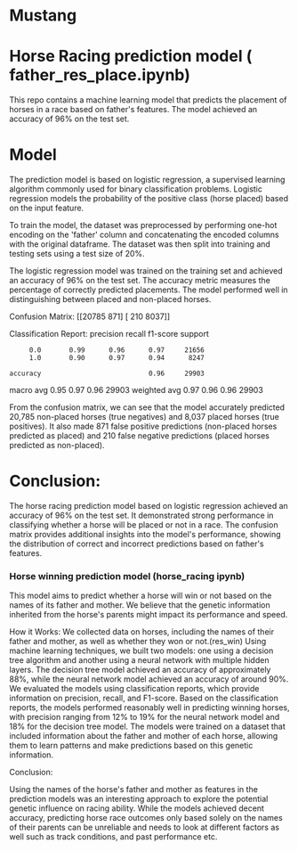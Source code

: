 # Mustang


# Horse Racing prediction model ( father_res_place.ipynb)


This repo contains a machine learning model that predicts the placement of horses in a race based on father's features. The model achieved an accuracy of 96% on the test set.



# Model
 
The prediction model is based on logistic regression, a supervised learning algorithm commonly used for binary classification problems. Logistic regression models the probability of the positive class (horse placed) based on the input feature.


To train the model, the dataset was preprocessed by performing one-hot encoding on the 'father' column and concatenating the encoded columns with the original dataframe. The dataset was then split into training and testing sets using a test size of 20%.

The logistic regression model was trained on the training set and achieved an accuracy of 96% on the test set. The accuracy metric measures the percentage of correctly predicted placements. The model performed well in distinguishing between placed and non-placed horses.


Confusion Matrix:
[[20785   871]
 [  210  8037]]

Classification Report:
              precision    recall  f1-score   support

         0.0       0.99      0.96      0.97     21656
         1.0       0.90      0.97      0.94      8247

    accuracy                           0.96     29903
   macro avg       0.95      0.97      0.96     29903
weighted avg       0.97      0.96      0.96     29903





From the confusion matrix, we can see that the model accurately predicted 20,785 non-placed horses (true negatives) and 8,037 placed horses (true positives). It also made 871 false positive predictions (non-placed horses predicted as placed) and 210 false negative predictions (placed horses predicted as non-placed).




# Conclusion: 

The horse racing prediction model based on logistic regression achieved an accuracy of 96% on the test set. It demonstrated strong performance in classifying whether a horse will be placed or not in a race. The confusion matrix provides additional insights into the model's performance, showing the distribution of correct and incorrect predictions based on father's features.








### Horse winning prediction model (horse_racing ipynb)



This model aims to predict whether a horse will win or not based on the names of its father and mother. We believe that the genetic information inherited from the horse's parents might impact its performance and speed.

How it Works:
We collected data on horses, including the names of their father and mother, as well as whether they won or not.(res_win)
Using machine learning techniques, we built two models: one using a decision tree algorithm and another using a neural network with multiple hidden layers.
The decision tree model achieved an accuracy of approximately 88%, while the neural network model achieved an accuracy of around 90%.
We evaluated the models using classification reports, which provide information on precision, recall, and F1-score.
Based on the classification reports, the models performed reasonably well in predicting winning horses, with precision ranging from 12% to 19% for the neural network model and 18% for the decision tree model.
The models were trained on a dataset that included information about the father and mother of each horse, allowing them to learn patterns and make predictions based on this genetic information.

Conclusion: 

Using the names of the horse's father and mother as features in the prediction models was an interesting approach to explore the potential genetic influence on racing ability. While the models achieved decent accuracy, predicting horse race outcomes only based solely on the names of their parents can be unreliable and needs to look at different factors as well such as track conditions, and past performance etc. 

